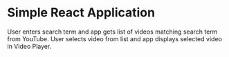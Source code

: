 # Simple React Application

User enters search term and app gets list of videos matching search term from YouTube.
User selects video from list and app displays selected video in Video Player.

